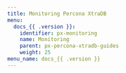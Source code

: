 ```yaml
---
title: Monitoring Percona XtraDB
menu:
  docs_{{ .version }}:
    identifier: px-monitoring
    name: Monitoring
    parent: px-percona-xtradb-guides
    weight: 25
menu_name: docs_{{ .version }}
---
```

